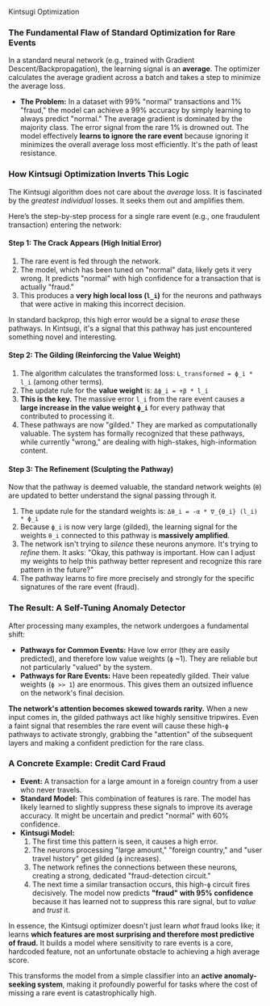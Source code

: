 
Kintsugi Optimization
### The Fundamental Flaw of Standard Optimization for Rare Events

In a standard neural network (e.g., trained with Gradient Descent/Backpropagation), the learning signal is an **average**. The optimizer calculates the average gradient across a batch and takes a step to minimize the average loss.

*   **The Problem:** In a dataset with 99% "normal" transactions and 1% "fraud," the model can achieve a 99% accuracy by simply learning to always predict "normal." The average gradient is dominated by the majority class. The error signal from the rare 1% is drowned out. The model effectively **learns to ignore the rare event** because ignoring it minimizes the overall average loss most efficiently. It's the path of least resistance.

### How Kintsugi Optimization Inverts This Logic

The Kintsugi algorithm does not care about the *average* loss. It is fascinated by the *greatest individual* losses. It seeks them out and amplifies them.

Here’s the step-by-step process for a single rare event (e.g., one fraudulent transaction) entering the network:

#### **Step 1: The Crack Appears (High Initial Error)**

1.  The rare event is fed through the network.
2.  The model, which has been tuned on "normal" data, likely gets it very wrong. It predicts "normal" with high confidence for a transaction that is actually "fraud."
3.  This produces a **very high local loss (`l_i`)** for the neurons and pathways that were active in making this incorrect decision.

In standard backprop, this high error would be a signal to *erase* these pathways. In Kintsugi, it's a signal that this pathway has just encountered something novel and interesting.

#### **Step 2: The Gilding (Reinforcing the Value Weight)**

1.  The algorithm calculates the transformed loss: `L_transformed = ϕ_i * l_i` (among other terms).
2.  The update rule for the **value weight** is: `Δϕ_i = +β * l_i`
3.  **This is the key.** The massive error `l_i` from the rare event causes a **large increase in the value weight `ϕ_i`** for every pathway that contributed to processing it.
4.  These pathways are now "gilded." They are marked as computationally valuable. The system has formally recognized that these pathways, while currently "wrong," are dealing with high-stakes, high-information content.

#### **Step 3: The Refinement (Sculpting the Pathway)**

Now that the pathway is deemed valuable, the standard network weights (`θ`) are updated to better understand the signal passing through it.

1.  The update rule for the standard weights is: `Δθ_i = -α * ∇_{θ_i} (l_i) * ϕ_i`
2.  Because `ϕ_i` is now very large (gilded), the learning signal for the weights `θ_i` connected to this pathway is **massively amplified**.
3.  The network isn't trying to *silence* these neurons anymore. It's trying to *refine* them. It asks: "Okay, this pathway is important. How can I adjust my weights to help this pathway better represent and recognize this rare pattern in the future?"
4.  The pathway learns to fire more precisely and strongly for the specific signatures of the rare event (fraud).

### The Result: A Self-Tuning Anomaly Detector

After processing many examples, the network undergoes a fundamental shift:

*   **Pathways for Common Events:** Have low error (they are easily predicted), and therefore low value weights (`ϕ` ~1). They are reliable but not particularly "valued" by the system.
*   **Pathways for Rare Events:** Have been repeatedly gilded. Their value weights (`ϕ >> 1`) are enormous. This gives them an outsized influence on the network's final decision.

**The network's attention becomes skewed towards rarity.** When a new input comes in, the gilded pathways act like highly sensitive tripwires. Even a faint signal that resembles the rare event will cause these high-`ϕ` pathways to activate strongly, grabbing the "attention" of the subsequent layers and making a confident prediction for the rare class.

### A Concrete Example: Credit Card Fraud

*   **Event:** A transaction for a large amount in a foreign country from a user who never travels.
*   **Standard Model:** This combination of features is rare. The model has likely learned to slightly suppress these signals to improve its average accuracy. It might be uncertain and predict "normal" with 60% confidence.
*   **Kintsugi Model:**
    1.  The first time this pattern is seen, it causes a high error.
    2.  The neurons processing "large amount," "foreign country," and "user travel history" get gilded (`ϕ` increases).
    3.  The network refines the connections between these neurons, creating a strong, dedicated "fraud-detection circuit."
    4.  The next time a similar transaction occurs, this high-`ϕ` circuit fires decisively. The model now predicts **"fraud" with 95% confidence** because it has learned not to suppress this rare signal, but to *value* and *trust* it.

In essence, the Kintsugi optimizer doesn't just learn *what* fraud looks like; it learns **which features are most surprising and therefore most predictive of fraud.** It builds a model where sensitivity to rare events is a core, hardcoded feature, not an unfortunate obstacle to achieving a high average score.

This transforms the model from a simple classifier into an **active anomaly-seeking system**, making it profoundly powerful for tasks where the cost of missing a rare event is catastrophically high.
